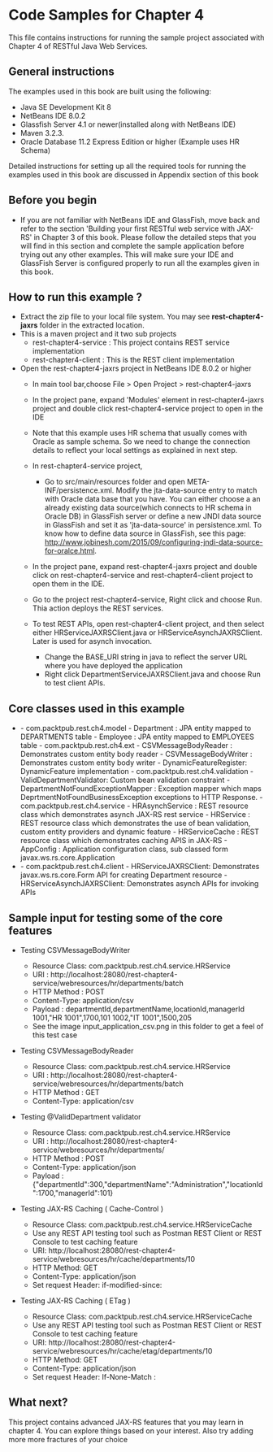 Code Samples for Chapter 4
==========================
This file contains instructions for running the sample project associated with Chapter 4 of RESTful Java Web Services.

General instructions
--------------------
The examples used in this book are built using the following:

- Java SE Development Kit 8
- NetBeans IDE 8.0.2 
- Glassfish Server 4.1 or newer(installed along with  NetBeans IDE)
- Maven 3.2.3. 
- Oracle Database 11.2 Express Edition or higher (Example uses HR Schema)

Detailed instructions for setting up all the required tools for running the 
examples used in this book are discussed in Appendix section of this book

Before you begin
----------------
- If you are not familiar with NetBeans IDE and GlassFish, move back and refer to the section 'Building your first RESTful web service with JAX-RS' in Chapter 3 of this book. Please follow the detailed steps that you will find in this section and complete the sample application before trying out any other examples. This will make sure your IDE and GlassFish Server is configured properly to run all the examples given in this book.

How to run this example ?
-------------------------
- Extract the zip file to your local file system. You may see **rest-chapter4-jaxrs** folder in the extracted location.
- This is a maven project and it two sub projects
    - rest-chapter4-service : This project contains REST service implementation
    - rest-chapter4-client : This is the REST client implementation    
- Open the rest-chapter4-jaxrs project in NetBeans IDE 8.0.2 or higher
    - In main tool bar,choose File > Open Project > rest-chapter4-jaxrs
    - In the project pane, expand 'Modules' element in rest-chapter4-jaxrs project and double click rest-chapter4-service project to open in the IDE
    - Note that this example uses HR schema that usually comes with Oracle as sample schema. So we need to change the connection details to reflect your local settings as explained in next step.
    - In rest-chapter4-service project, 
        - Go to src/main/resources folder and open META-INF/persistence.xml.  Modify the jta-data-source entry to match with Oracle data base that you have. You can either choose a an already existing data source(which connects to HR schema in Oracle DB) in GlassFish server or define a new JNDI data source in GlassFish and set it as 'jta-data-source' in persistence.xml. To know how to define data source in GlassFish, see this page: http://www.jobinesh.com/2015/09/configuring-jndi-data-source-for-oralce.html. 
       
    - In the project pane, expand rest-chapter4-jaxrs project and double click on rest-chapter4-service and rest-chapter4-client project to open them in the IDE.
    - Go to the project rest-chapter4-service, Right click  and choose Run. Thia action deploys the REST services.
    - To test REST APIs, open  rest-chapter4-client project, and then select either HRServiceJAXRSClient.java or HRServiceAsynchJAXRSClient. Later is used for asynch invocation.
        - Change the BASE_URI string in java to reflect the server URL where you have deployed the application
        - Right click DepartmentServiceJAXRSClient.java and choose Run to test client APIs.  
        
Core classes used in this example
---------------------------------
- <rest-chapter4-service>
    - com.packtpub.rest.ch4.model	
		- Department : JPA entity mapped to DEPARTMENTS table
		- Employee : JPA entity mapped to EMPLOYEES table
	- com.packtpub.rest.ch4.ext	
		- CSVMessageBodyReader : Demonstrates custom entity body reader
		- CSVMessageBodyWriter : Demonstrates custom entity body writer
		- DynamicFeatureRegister: DynamicFeature implementation
	- com.packtpub.rest.ch4.validation
		- ValidDepartmentValidator: Custom bean validation constraint
		- DepartmentNotFoundExceptionMapper : Exception   mapper which maps DeprtmentNotFoundBusinessException exceptions to HTTP Response.
	- com.packtpub.rest.ch4.service
		- HRAsynchService : REST resource class which demonstrates asynch JAX-RS rest service
		- HRService : REST resource class which demonstrates the use of  bean validation, custom entity providers and dynamic feature
		- HRServiceCache : REST resource class which demonstrates  caching APIS in JAX-RS
		- AppConfig : Application configuration class, sub classed form javax.ws.rs.core.Application

- <rest-chapter4-client>
	- com.packtpub.rest.ch4.client
		- HRServiceJAXRSClient: Demonstrates javax.ws.rs.core.Form API for creating Department resource
		- HRServiceAsynchJAXRSClient: Demonstrates asynch APIs for invoking APIs	
		
Sample input for testing some of the core features
-----------------------------------------------------
- Testing CSVMessageBodyWriter
	- Resource Class: com.packtpub.rest.ch4.service.HRService 
	- URI : http://localhost:28080/rest-chapter4-service/webresources/hr/departments/batch
  	- HTTP Method : POST
  	- Content-Type: application/csv
  	- Payload : 
		departmentId,departmentName,locationId,managerId
		1001,"HR 1001",1700,101
		1002,"IT 1001",1500,205 
   	- See the image input_application_csv.png in this folder to get a feel of this test case

- Testing CSVMessageBodyReader
	- Resource Class: com.packtpub.rest.ch4.service.HRService  
	- URI : http://localhost:28080/rest-chapter4-service/webresources/hr/departments/batch
   	- HTTP Method : GET
   	- Content-Type: application/csv 
   	
- Testing @ValidDepartment validator
	- Resource Class: com.packtpub.rest.ch4.service.HRService  
	- URI : http://localhost:28080/rest-chapter4-service/webresources/hr/departments/
  	- HTTP Method : POST
  	- Content-Type: application/json
  	- Payload : {"departmentId":300,"departmentName":"Administration","locationId":1700,"managerId":101}
  	
- Testing JAX-RS Caching ( Cache-Control )
	- Resource Class: com.packtpub.rest.ch4.service.HRServiceCache  
	- Use any REST API testing tool such as Postman REST Client or REST Console to test caching feature
	- URI: http://localhost:28080/rest-chapter4-service/webresources/hr/cache/departments/10
	- HTTP Method: GET
	- Content-Type: application/json
	- Set request Header: if-modified-since:<Last-Modified header value from last response>
	
- Testing JAX-RS Caching ( ETag )
	- Resource Class: com.packtpub.rest.ch4.service.HRServiceCache   
	- Use any REST API testing tool such as Postman REST Client or REST Console to test caching feature
	- URI: http://localhost:28080/rest-chapter4-service/webresources/hr/cache/etag/departments/10
	- HTTP Method: GET
	- Content-Type: application/json
	- Set request Header: If-None-Match :<ETag from last response>

What next?
----------------------------
This project contains advanced JAX-RS features that you may learn in chapter 4. You can explore things based on your interest. Also try adding more more fractures of your choice